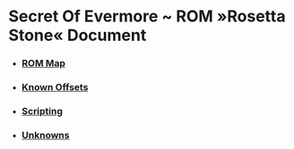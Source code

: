 ﻿# Secret Of Evermore ~ ROM »Rosetta Stone« Document 

* ### [ROM Map](Markdown/ROM.md)
* ### [Known Offsets](Markdown/Offsets.md)
* ### [Scripting](Markdown/Scripting.md)
* ### [Unknowns](Markdown/Unknowns.md)

